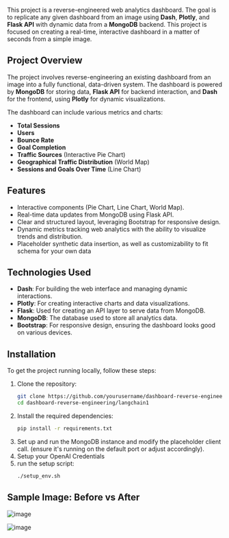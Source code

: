 This project is a reverse-engineered web analytics dashboard. The goal is to replicate any given dashboard from an image using **Dash**, **Plotly**, and **Flask API** with dynamic data from a **MongoDB** backend. This project is focused on creating a real-time, interactive dashboard in a matter of seconds from a simple image.

## Project Overview

The project involves reverse-engineering an existing dashboard from an image into a fully functional, data-driven system. The dashboard is powered by **MongoDB** for storing data, **Flask API** for backend interaction, and **Dash** for the frontend, using **Plotly** for dynamic visualizations.

The dashboard can include various metrics and charts:
- **Total Sessions**
- **Users**
- **Bounce Rate**
- **Goal Completion**
- **Traffic Sources** (Interactive Pie Chart)
- **Geographical Traffic Distribution** (World Map)
- **Sessions and Goals Over Time** (Line Chart)

## Features

- Interactive components (Pie Chart, Line Chart, World Map).
- Real-time data updates from MongoDB using Flask API.
- Clear and structured layout, leveraging Bootstrap for responsive design.
- Dynamic metrics tracking web analytics with the ability to visualize trends and distribution.
- Placeholder synthetic data insertion, as well as customizability to fit schema for your own data

## Technologies Used

- **Dash**: For building the web interface and managing dynamic interactions.
- **Plotly**: For creating interactive charts and data visualizations.
- **Flask**: Used for creating an API layer to serve data from MongoDB.
- **MongoDB**: The database used to store all analytics data.
- **Bootstrap**: For responsive design, ensuring the dashboard looks good on various devices.

## Installation

To get the project running locally, follow these steps:

1. Clone the repository:
   ```bash
   git clone https://github.com/yourusername/dashboard-reverse-engineering.git
   cd dashboard-reverse-engineering/langchain1
2. Install the required dependencies:
   ```bash
   pip install -r requirements.txt
3. Set up and run the MongoDB instance and modify the placeholder client call. (ensure it's running on the default port or adjust accordingly).
4. Setup your OpenAI Credentials
5. run the setup script:
   ```bash
   ./setup_env.sh

## Sample Image: Before vs After

![image](https://github.com/user-attachments/assets/09c13c5c-6ef7-453b-add0-fe8e9e981b6b)

![image](https://github.com/user-attachments/assets/63094fac-0276-42c5-95d9-b61156de7c74)

